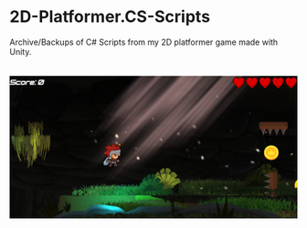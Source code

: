 # 2D-Platformer.CS-Scripts
Archive/Backups of C# Scripts from my 2D platformer game made with Unity.
<br><br><br>
![Screenshot](2d.png)
